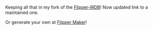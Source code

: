 Keeping all that in my fork of the [Flipper-IRDB](https://github.com/UberGuidoZ/Flipper-IRDB)! Now updated link to a maintained one.

Or generate your own at [Flipper Maker](https://flippermaker.github.io/)!
